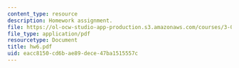 ```yaml
---
content_type: resource
description: Homework assignment.
file: https://ol-ocw-studio-app-production.s3.amazonaws.com/courses/3-052-nanomechanics-of-materials-and-biomaterials-spring-2007/eacc8150cd6bae89dece47ba1515557c_hw6.pdf
file_type: application/pdf
resourcetype: Document
title: hw6.pdf
uid: eacc8150-cd6b-ae89-dece-47ba1515557c
---
```


